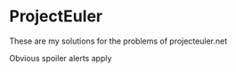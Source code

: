 # ProjectEuler

These are my solutions for the problems of projecteuler.net

Obvious spoiler alerts apply
